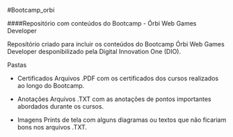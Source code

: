 #Bootcamp_orbi

####Repositório com conteúdos do Bootcamp - Órbi Web Games Developer

Reposítório criado para incluir os conteúdos do Bootcamp Órbi Web Games Developer desponibilizado pela Digital Innovation One (DIO).

Pastas
- Certificados
Arquivos .PDF com os certificados dos cursos realizados ao longo do Bootcamp.

- Anotações
Arquivos .TXT com as anotações de pontos importantes abordados durante os cursos.

- Imagens
Prints de tela com alguns diagramas ou textos que não ficariam bons nos arquivos .TXT.
